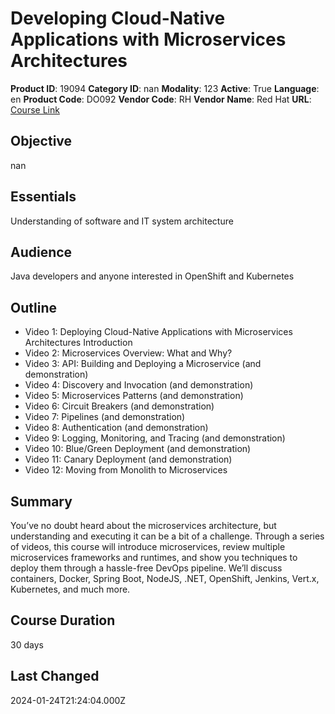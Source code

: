 # Developing Cloud-Native Applications with Microservices Architectures

**Product ID**: 19094
**Category ID**: nan
**Modality**: 123
**Active**: True
**Language**: en
**Product Code**: DO092
**Vendor Code**: RH
**Vendor Name**: Red Hat
**URL**: [Course Link](https://www.fastlaneus.com/product/redhat-do092)

## Objective
nan

## Essentials
Understanding of software and IT system architecture

## Audience
Java developers and anyone interested in OpenShift and Kubernetes

## Outline
- Video 1: Deploying Cloud-Native Applications with Microservices Architectures Introduction
- Video 2: Microservices Overview: What and Why?
- Video 3: API: Building and Deploying a Microservice (and demonstration)
- Video 4: Discovery and Invocation (and demonstration)
- Video 5: Microservices Patterns (and demonstration)
- Video 6: Circuit Breakers (and demonstration)
- Video 7: Pipelines (and demonstration)
- Video 8: Authentication (and demonstration)
- Video 9: Logging, Monitoring, and Tracing (and demonstration)
- Video 10: Blue/Green Deployment (and demonstration)
- Video 11: Canary Deployment (and demonstration)
- Video 12: Moving from Monolith to Microservices

## Summary
You’ve no doubt heard about the microservices architecture, but understanding and executing it can be a bit of a challenge. Through a series of videos, this course will introduce microservices, review multiple microservices frameworks and runtimes, and show you techniques to deploy them through a hassle-free DevOps pipeline. We’ll discuss containers, Docker, Spring Boot, NodeJS, .NET, OpenShift, Jenkins, Vert.x, Kubernetes, and much more.

## Course Duration
30 days

## Last Changed
2024-01-24T21:24:04.000Z
